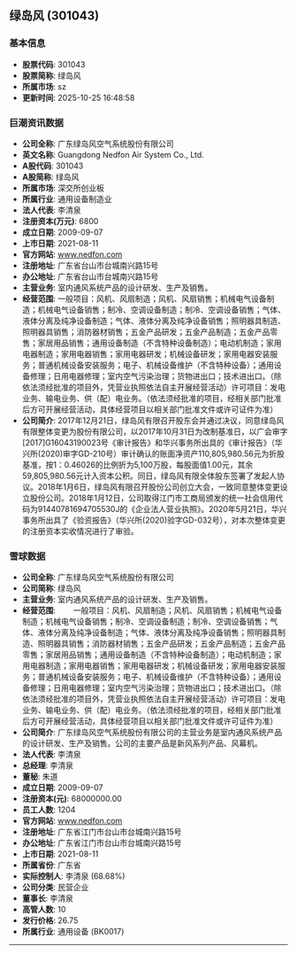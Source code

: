 ## 绿岛风 (301043)

### 基本信息

- **股票代码**: 301043
- **股票简称**: 绿岛风
- **所属市场**: sz
- **更新时间**: 2025-10-25 16:48:58

### 巨潮资讯数据

- **公司全称**: 广东绿岛风空气系统股份有限公司
- **英文名称**: Guangdong Nedfon Air System Co., Ltd.
- **A股代码**: 301043
- **A股简称**: 绿岛风
- **所属市场**: 深交所创业板
- **所属行业**: 通用设备制造业
- **法人代表**: 李清泉
- **注册资本(万元)**: 6800
- **成立日期**: 2009-09-07
- **上市日期**: 2021-08-11
- **官方网站**: www.nedfon.com
- **注册地址**: 广东省台山市台城南兴路15号
- **办公地址**: 广东省台山市台城南兴路15号
- **主营业务**: 室内通风系统产品的设计研发、生产及销售。
- **经营范围**: 一般项目：风机、风扇制造；风机、风扇销售；机械电气设备制造；机械电气设备销售；制冷、空调设备制造；制冷、空调设备销售；气体、液体分离及纯净设备制造；气体、液体分离及纯净设备销售；照明器具制造、照明器具销售；消防器材销售；五金产品研发；五金产品制造；五金产品零售；家居用品销售；通用设备制造（不含特种设备制造）；电动机制造；家用电器制造；家用电器销售；家用电器研发；机械设备研发；家用电器安装服务；普通机械设备安装服务；电子、机械设备维护（不含特种设备）；通用设备修理；日用电器修理；室内空气污染治理；货物进出口；技术进出口。（除依法须经批准的项目外，凭营业执照依法自主开展经营活动）许可项目：发电业务、输电业务、供（配）电业务。（依法须经批准的项目，经相关部门批准后方可开展经营活动，具体经营项目以相关部门批准文件或许可证件为准）
- **公司简介**: 2017年12月21日，绿岛风有限召开股东会并通过决议，同意绿岛风有限整体变更为股份有限公司，以2017年10月31日为改制基准日，以广会审字[2017]G16043190023号《审计报告》和华兴事务所出具的《审计报告》（华兴所(2020)审字GD-210号）审计确认的账面净资产110,805,980.56元为折股基准，按1：0.46026的比例折为5,100万股，每股面值1.00元，其余59,805,980.56元计入资本公积。同日，绿岛风有限全体股东签署了发起人协议。2018年1月6日，绿岛风有限召开股份公司创立大会，一致同意整体变更设立股份公司。2018年1月12日，公司取得江门市工商局颁发的统一社会信用代码为91440781694705530J的《企业法人营业执照》。2020年5月21日，华兴事务所出具了《验资报告》（华兴所(2020)验字GD-032号），对本次整体变更的注册资本实收情况进行了审验。

### 雪球数据

- **公司全称**: 广东绿岛风空气系统股份有限公司
- **公司简称**: 绿岛风
- **主营业务**: 室内通风系统产品的设计研发、生产及销售。
- **经营范围**: 　　一般项目：风机、风扇制造；风机、风扇销售；机械电气设备制造；机械电气设备销售；制冷、空调设备制造；制冷、空调设备销售；气体、液体分离及纯净设备制造；气体、液体分离及纯净设备销售；照明器具制造、照明器具销售；消防器材销售；五金产品研发；五金产品制造；五金产品零售；家居用品销售；通用设备制造（不含特种设备制造）；电动机制造；家用电器制造；家用电器销售；家用电器研发；机械设备研发；家用电器安装服务；普通机械设备安装服务；电子、机械设备维护（不含特种设备）；通用设备修理；日用电器修理；室内空气污染治理；货物进出口；技术进出口。（除依法须经批准的项目外，凭营业执照依法自主开展经营活动）许可项目：发电业务、输电业务、供（配）电业务。（依法须经批准的项目，经相关部门批准后方可开展经营活动，具体经营项目以相关部门批准文件或许可证件为准）
- **公司简介**: 广东绿岛风空气系统股份有限公司的主营业务是室内通风系统产品的设计研发、生产及销售。公司的主要产品是新风系列产品、风幕机。
- **法人代表**: 李清泉
- **总经理**: 李清泉
- **董秘**: 朱道
- **成立日期**: 2009-09-07
- **注册资本(元)**: 68000000.00
- **员工人数**: 1204
- **官方网站**: www.nedfon.com
- **注册地址**: 广东省江门市台山市台城南兴路15号
- **办公地址**: 广东省江门市台山市台城南兴路15号
- **上市日期**: 2021-08-11
- **所属省份**: 广东省
- **实际控制人**: 李清泉 (68.68%)
- **公司分类**: 民营企业
- **董事长**: 李清泉
- **高管人数**: 10
- **发行价格**: 26.75
- **所属行业**: 通用设备 (BK0017)

---